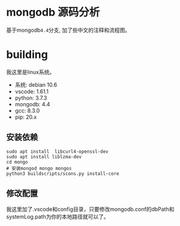 # mongodb 源码分析
基于mongodb`4.4`分支, 加了些中文的注释和流程图。

# building
我这里是linux系统。
- 系统: debian 10.6
- vscode: 1.61.1
- python: 3.7.3
- mongodb: 4.4
- gcc: 8.3.0
- pip: 20.x
## 安装依赖
```shell
sudo apt install  libcurl4-openssl-dev
sudo apt install liblzma-dev
cd mongo
# 安装mongod mongo mongos
python3 buildscripts/scons.py install-core
```
## 修改配置
我这里加了.vscode和config目录，只要修改mongodb.conf的dbPath和systemLog.path为你的本地路径就可以了。



